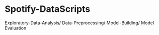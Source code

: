 # Spotify-DataScripts
Exploratory-Data-Analysis/ Data-Preprocessing/ Model-Building/ Model Evaluation
